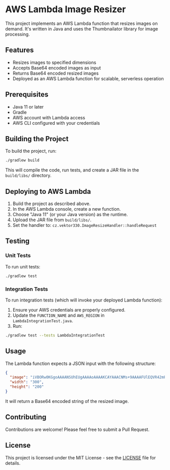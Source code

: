 # AWS Lambda Image Resizer

This project implements an AWS Lambda function that resizes images on demand. It's written in Java and uses the Thumbnailator library for image processing.

## Features

- Resizes images to specified dimensions
- Accepts Base64 encoded images as input
- Returns Base64 encoded resized images
- Deployed as an AWS Lambda function for scalable, serverless operation

## Prerequisites

- Java 11 or later
- Gradle
- AWS account with Lambda access
- AWS CLI configured with your credentials

## Building the Project

To build the project, run:

```bash
./gradlew build
```

This will compile the code, run tests, and create a JAR file in the `build/libs/` directory.

## Deploying to AWS Lambda

1. Build the project as described above.
2. In the AWS Lambda console, create a new function.
3. Choose "Java 11" (or your Java version) as the runtime.
4. Upload the JAR file from `build/libs/`.
5. Set the handler to: `cz.vektor330.ImageResizeHandler::handleRequest`

## Testing

### Unit Tests

To run unit tests:

```bash
./gradlew test
```

### Integration Tests

To run integration tests (which will invoke your deployed Lambda function):

1. Ensure your AWS credentials are properly configured.
2. Update the `FUNCTION_NAME` and `AWS_REGION` in `LambdaIntegrationTest.java`.
3. Run:

```bash
./gradlew test --tests LambdaIntegrationTest
```

## Usage

The Lambda function expects a JSON input with the following structure:

```json
{
  "image": "iVBORw0KGgoAAAANSUhEUgAAAAoAAAAKCAYAAACNMs+9AAAAFUlEQVR42mP8z8BQz0AEYBxVSF+FABJADveWkH6oAAAAAElFTkSuQmCC",
  "width": "300",
  "height": "200"
}
```

It will return a Base64 encoded string of the resized image.

## Contributing

Contributions are welcome! Please feel free to submit a Pull Request.

## License

This project is licensed under the MIT License - see the [LICENSE](LICENSE) file for details.
